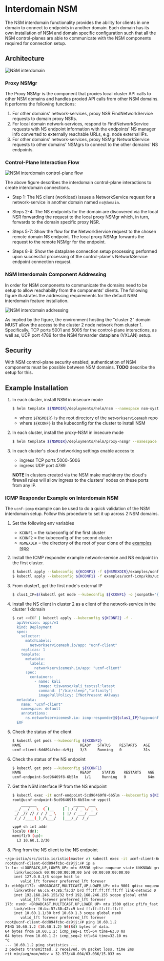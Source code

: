 # Interdomain NSM

The NSM interdomain functionality provides the ability for clients in one domain to connect
to endpoints in another domain.  Each domain has its own installation of NSM and domain specific
configuration such that all the NSM control-planes are able to communicate with the NSM components
required for connection setup.

## Architecture

![NSM interdomain](images/interdomain_concept.png)

### Proxy NSMgr

The Proxy NSMgr is the component that proxies local cluster API calls to other
NSM domains and handles proxied API calls from other NSM domains.  It performs the following functions:

1. For other domains' network-services, proxy NSR FindNetworkService requests to domain proxy NSRs.
1. For local domain network-services, respond to FindNetworkService requests with NS endpoint information with
   the endpoints' NS manager info converted to externally reachable URLs, e.g. node external IPs.
1. For other domains' network-services, proxy NSMgr NetworkService requests to other domains' NSMgrs
   to connect to the other domains' NS endpoints.

### Control-Plane Interaction Flow

![NSM interdomain control-plane flow](images/interdomain_controlplane_flow.png)

The above figure describes the interdomain control-plane interactions to create interdomain connections.

* Step 1:  The NS client (workload) issues a NetworkService request for a network-service in another domain
  named `ns@domain`.

* Steps 2-4:  The NS endpoints for the domain are discovered via the local NSR forwarding the request to
  the local proxy NSMgr which, in turn, forwards to the domain specific proxy NSR.

* Steps 5-7:  Show the flow for the NetworkService request to the chosen remote domain NS endpoint.
  The local proxy NSMgr forwards the request to the remote NSMgr for the endpoint.

* Steps 8-9:  Show the dataplane connection setup processing performed upon successful processing of the
  control-plane's NetworkService endpoint connection request.

### NSM Interdomain Component Addressing

In order for NSM components to communicate the domains need to be setup to allow reachability from the
components' clients.  The following figure illustrates the addressing requirements for the default
NSM interdomain feature installation.

![NSM interdomain addressing](images/interdomain_control_plane_addressing.png)

As implied by the figure, the environment hosting the "cluster 2" domain MUST allow the access to the
cluster 2 node network from cluster 1.  Specifically, TCP ports 5001 and 5005 for the control-plane
interactions, as well as, UDP port 4789 for the NSM forwarder dataplane (VXLAN) setup.

## Security

With NSM control-plane security enabled, authentication of NSM components must be possible between NSM
domains.  **TODO** describe the setup for this.

## Example Installation

1. In each cluster, install NSM in insecure mode

   ```bash
   $ helm template ${NSMDIR}/deployments/helm/nsm --namespace nsm-system --set insecure="true" | kubectl apply --kubeconfig ${KCONF} -f -
   ```

   - where `${NSMDIR}` is the root directory of the `networkservicemesh` repo
   - where `${KCONF}` is the kubeconfig for the cluster to install NSM

1. In each cluster, install the proxy-NSM in insecure mode

   ```bash
   $ helm template ${NSMDIR}/deployments/helm/proxy-nsmgr --namespace nsm-system --set insecure="true" | kubectl apply --kubeconfig ${KCONF} -f -
   ```

1. In each cluster's cloud networking settings enable access to
   - ingress TCP ports 5000-5006
   - ingress UDP port 4789

   **NOTE**  In clusters created via the NSM make machinery the cloud's firewall rules will
   allow ingress to the clusters' nodes on these ports from any IP.

### ICMP Responder Example on Interdomain NSM

The `ucnf-icmp` example can be used to do a quick validation of the NSM interdomain setup.
Follow this procedure to set it up across 2 NSM domains.

1. Set the following env variables
   - `KCONF1` = the kubeconfig of the first cluster
   - `KCONF2` = the kubeconfig of the second cluster
   - `NSMEXDIR` = the directory of the root of your clone of the [examples repo](https://github.com/networkservicemesh/example)

1. Install the ICMP responder example network-service and NS endpoint in the first cluster.

   ```bash
   $ kubectl apply --kubeconfig ${KCONF1} -f ${NSMEXDIR}/examples/ucnf-icmp/k8s/icmp-responder.yaml
   $ kubectl apply --kubeconfig ${KCONF1} -f examples/ucnf-icmp/k8s/ucnf-endpoint.yaml
   ```

1. From cluster1, get the first node's external IP

   ```bash
   $ clus1_IP=$(kubectl get node --kubeconfig ${KCONF1} -o jsonpath='{.items[0].status.addresses[?(@.type=="ExternalIP")].address}')
   ```

1. Install the NS client in cluster 2 as a client of the network-service in the cluster 1 domain

   ```bash
   $ cat <<EOF | kubectl apply --kubeconfig ${KCONF2} -f -
     apiVersion: apps/v1
     kind: Deployment
     spec:
       selector:
         matchLabels:
           networkservicemesh.io/app: "ucnf-client"
       replicas: 1
       template:
         metadata:
           labels:
             networkservicemesh.io/app: "ucnf-client"
         spec:
           containers:
             - name: kali
               image: tiswanso/kali_testssl:latest
               command: ["/bin/sleep","infinity"]
               imagePullPolicy: IfNotPresent #Always
     metadata:
       name: "ucnf-client"
       namespace: default
       annotations:
         ns.networkservicemesh.io: icmp-responder@${clus1_IP}?app=ucnf-client
     EOF
   ```

1. Check the status of the client

   ```bash
   $ kubectl get pods --kubeconfig ${KCONF2}
   NAME                           READY   STATUS    RESTARTS   AGE
   ucnf-client-6dd894fcbc-dz9jj   3/3     Running   0          31s
   ```

1. Check the status of the NS endpoint

   ```bash
   $ kubectl get pods --kubeconfig ${KCONF1}
   NAME                           READY     STATUS    RESTARTS   AGE
   ucnf-endpoint-5cd96469f8-6b5lm   1/1     Running   0          64m
   ```

1. Get the NSM interface IP from the NS endpoint

   ```bash
   $ kubectl exec -it ucnf-endpoint-5cd96469f8-6b5lm --kubeconfig ${KCONFGKE} bash
   root@ucnf-endpoint-5cd96469f8-6b5lm:~# vppctl
       _______    _        _   _____  ___
    __/ __/ _ \  (_)__    | | / / _ \/ _ \
    _/ _// // / / / _ \   | |/ / ___/ ___/
    /_/ /____(_)_/\___/   |___/_/  /_/
   
   vpp# sh int addr
   local0 (dn):
   memif1/0 (up):
     L3 10.60.1.2/30
   ```
   
1. Ping from the NS client to the NS endpoint

```bash
~/go-istio/src/istio.io/istio(master ✗) kubectl exec -it ucnf-client-6dd894fcbc-dz9jj --kubeconfig ${KCONF2} bash
root@ucnf-client-6dd894fcbc-dz9jj:/# ip a
1: lo: <LOOPBACK,UP,LOWER_UP> mtu 65536 qdisc noqueue state UNKNOWN group default qlen 1000
    link/loopback 00:00:00:00:00:00 brd 00:00:00:00:00:00
    inet 127.0.0.1/8 scope host lo
       valid_lft forever preferred_lft forever
3: eth0@if172: <BROADCAST,MULTICAST,UP,LOWER_UP> mtu 9001 qdisc noqueue state UP group default
    link/ether 66:ca:47:8b:fa:d7 brd ff:ff:ff:ff:ff:ff link-netnsid 0
    inet 192.168.246.155/32 brd 192.168.246.155 scope global eth0
       valid_lft forever preferred_lft forever
173: nsm0: <BROADCAST,MULTICAST,UP,LOWER_UP> mtu 1500 qdisc pfifo_fast state UNKNOWN group default qlen 1000
    link/ether f6:bc:57:30:42:c9 brd ff:ff:ff:ff:ff:ff
    inet 10.60.1.1/30 brd 10.60.1.3 scope global nsm0
       valid_lft forever preferred_lft forever
root@ucnf-client-6dd894fcbc-dz9jj:/# ping 10.60.1.2
PING 10.60.1.2 (10.60.1.2) 56(84) bytes of data.
64 bytes from 10.60.1.2: icmp_seq=1 ttl=64 time=63.0 ms
64 bytes from 10.60.1.2: icmp_seq=2 ttl=64 time=32.10 ms
^C
--- 10.60.1.2 ping statistics ---
2 packets transmitted, 2 received, 0% packet loss, time 2ms
rtt min/avg/max/mdev = 32.973/48.004/63.036/15.033 ms
```
